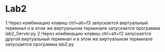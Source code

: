 # Lab2 
1.Через комбинацию клавиш ctrl+alt+f3 запускается виртуальный терминал и в этом же виртуальном терминале запускается программа lab2_Server.py
2.Через комбинацию клавиш ctrl+alt+f2 запускается другой виртуальный терминал и в этом же виртуальном терминале запускается программа lab2.py
